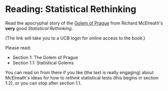 # Reading: Statistical Rethinking

Read the apocryphal story of the [Golem of Prague](https://libproxy.berkeley.edu/login?qurl=http%3A%2F%2Fuclibs.org%2FPID%2F424397) 
from Richard McElreath's **very** good *Statistical Rethinking*. 

(The link will take you to a UCB login for online access to the book.) 

Please read: 

- Section 1: The Golem of Prague 
- Section 1.1: Statistical Golems 

You can read on from there if you like (the text is really engaging) about McElreath's ideas for how to *rethink* statistical tests (this begins in section 1.2), or you can stop after section 1.1. 